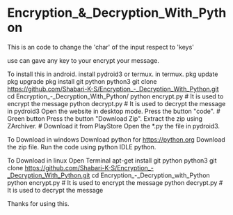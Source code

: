 # Encryption_&_Decryption_With_Python

This is an code to change the 'char' of the input respect to 'keys'

use can gave any key to your encrypt your message. 


To install this in android.
install pydroid3 or termux.
in termux.
     pkg update
     pkg upgrade
     pkg install git python python3
     git clone https://github.com/Shabari-K-S/Encryption_-_Decryption_With_Python.git
     cd Encryption_-_Decryption_With_Python/
     python encrypt.py   # It is used to encrypt the message
     python decrypt.py   # It is used to decrypt the message
in pydroid3
     Open the website in desktop mode.
     Press the button "code". # Green button 
     Press the button "Download Zip".
     Extract the zip using ZArchiver. # Download it from PlayStore
     Open the *.py the file in pydroid3.
          
To Download in windows 
     Download python for https://python.org
     Download the zip file.
     Run the code using python IDLE python.

To Download in linux 
     Open Terminal 
     apt-get install git python python3
     git clone  https://github.com/Shabari-K-S/Encryption_-_Decryption_With_Python.git
     cd Encryption_-_Decryption_with_Python
     python encrypt.py             # It is used to encrypt the message
     python decrypt.py             # It is used to decrypt the message
    
    
    
Thanks for using this.
